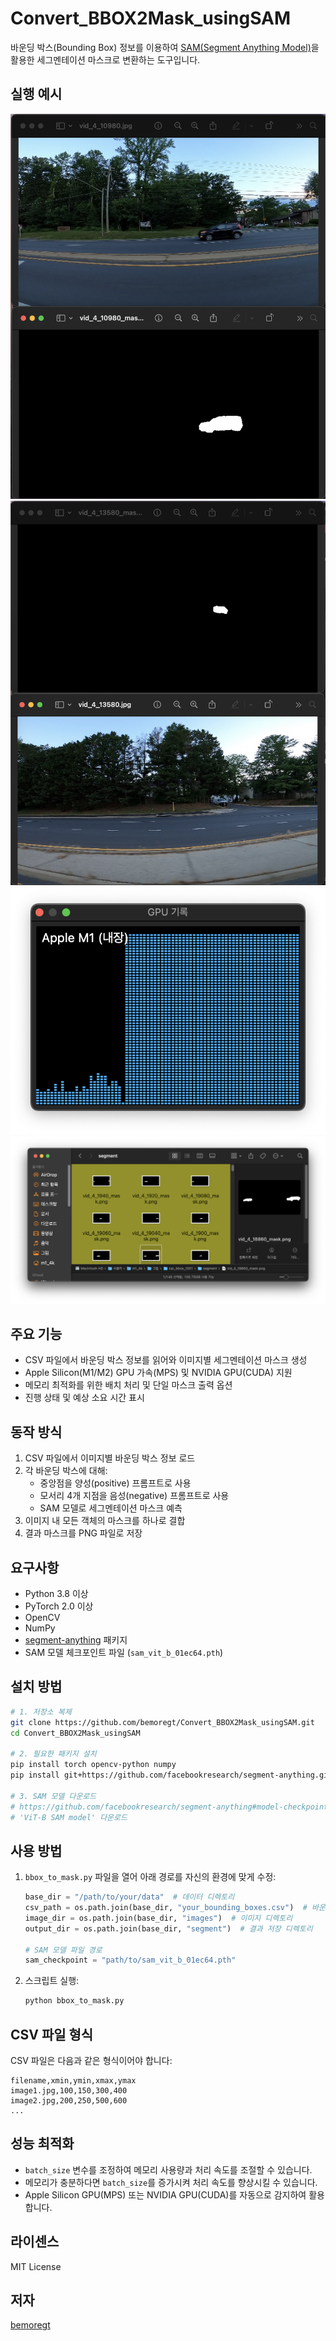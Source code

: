 # Convert_BBOX2Mask_usingSAM

바운딩 박스(Bounding Box) 정보를 이용하여 [SAM(Segment Anything Model)](https://github.com/facebookresearch/segment-anything)을 활용한 세그멘테이션 마스크로 변환하는 도구입니다.

## 실행 예시

![SAM 마스크 변환 과정](ScrShot%2047.png)
![바운딩 박스 기반 세그멘테이션](ScrShot%2048.png)
![차량 이미지 세그멘테이션 결과 1](ScrShot%2049.png)
![차량 이미지 세그멘테이션 결과 2](ScrShot%2050.png)

## 주요 기능

- CSV 파일에서 바운딩 박스 정보를 읽어와 이미지별 세그멘테이션 마스크 생성
- Apple Silicon(M1/M2) GPU 가속(MPS) 및 NVIDIA GPU(CUDA) 지원
- 메모리 최적화를 위한 배치 처리 및 단일 마스크 출력 옵션
- 진행 상태 및 예상 소요 시간 표시

## 동작 방식

1. CSV 파일에서 이미지별 바운딩 박스 정보 로드
2. 각 바운딩 박스에 대해:
   - 중앙점을 양성(positive) 프롬프트로 사용
   - 모서리 4개 지점을 음성(negative) 프롬프트로 사용
   - SAM 모델로 세그멘테이션 마스크 예측
3. 이미지 내 모든 객체의 마스크를 하나로 결합
4. 결과 마스크를 PNG 파일로 저장

## 요구사항

- Python 3.8 이상
- PyTorch 2.0 이상
- OpenCV
- NumPy
- [segment-anything](https://github.com/facebookresearch/segment-anything) 패키지
- SAM 모델 체크포인트 파일 (`sam_vit_b_01ec64.pth`)

## 설치 방법

```bash
# 1. 저장소 복제
git clone https://github.com/bemoregt/Convert_BBOX2Mask_usingSAM.git
cd Convert_BBOX2Mask_usingSAM

# 2. 필요한 패키지 설치
pip install torch opencv-python numpy
pip install git+https://github.com/facebookresearch/segment-anything.git

# 3. SAM 모델 다운로드
# https://github.com/facebookresearch/segment-anything#model-checkpoints 에서 
# 'ViT-B SAM model' 다운로드
```

## 사용 방법

1. `bbox_to_mask.py` 파일을 열어 아래 경로를 자신의 환경에 맞게 수정:
   ```python
   base_dir = "/path/to/your/data"  # 데이터 디렉토리
   csv_path = os.path.join(base_dir, "your_bounding_boxes.csv")  # 바운딩 박스 CSV 파일
   image_dir = os.path.join(base_dir, "images")  # 이미지 디렉토리
   output_dir = os.path.join(base_dir, "segment")  # 결과 저장 디렉토리
   
   # SAM 모델 파일 경로
   sam_checkpoint = "path/to/sam_vit_b_01ec64.pth"
   ```

2. 스크립트 실행:
   ```bash
   python bbox_to_mask.py
   ```

## CSV 파일 형식

CSV 파일은 다음과 같은 형식이어야 합니다:
```
filename,xmin,ymin,xmax,ymax
image1.jpg,100,150,300,400
image2.jpg,200,250,500,600
...
```

## 성능 최적화

- `batch_size` 변수를 조정하여 메모리 사용량과 처리 속도를 조절할 수 있습니다.
- 메모리가 충분하다면 `batch_size`를 증가시켜 처리 속도를 향상시킬 수 있습니다.
- Apple Silicon GPU(MPS) 또는 NVIDIA GPU(CUDA)를 자동으로 감지하여 활용합니다.

## 라이센스

MIT License

## 저자

[bemoregt](https://github.com/bemoregt)